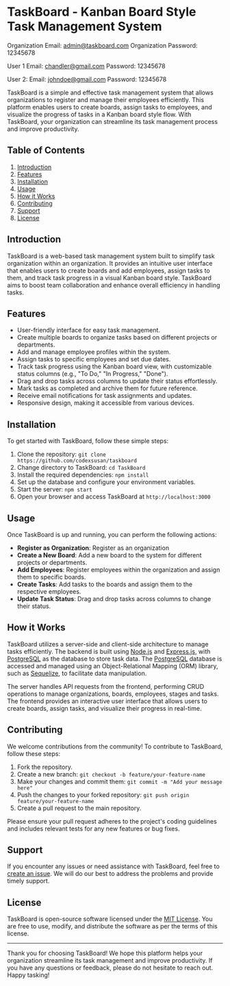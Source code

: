 # TaskBoard - Kanban Board Style Task Management System


Organization Email: admin@taskboard.com
Organization Password: 12345678

User 1
Email: chandler@gmail.com
Password: 12345678

User 2:
Email: johndoe@gmail.com
Password: 12345678

TaskBoard is a simple and effective task management system that allows organizations to register and manage their employees efficiently. This platform enables users to create boards, assign tasks to employees, and visualize the progress of tasks in a Kanban board style flow. With TaskBoard, your organization can streamline its task management process and improve productivity.

## Table of Contents
1. [Introduction](#introduction)
2. [Features](#features)
3. [Installation](#installation)
4. [Usage](#usage)
5. [How it Works](#how-it-works)
6. [Contributing](#contributing)
7. [Support](#support)
8. [License](#license)

## Introduction

TaskBoard is a web-based task management system built to simplify task organization within an organization. It provides an intuitive user interface that enables users to create boards and add employees, assign tasks to them, and track task progress in a visual Kanban board style. TaskBoard aims to boost team collaboration and enhance overall efficiency in handling tasks.

## Features

- User-friendly interface for easy task management.
- Create multiple boards to organize tasks based on different projects or departments.
- Add and manage employee profiles within the system.
- Assign tasks to specific employees and set due dates.
- Track task progress using the Kanban board view, with customizable status columns (e.g., "To Do," "In Progress," "Done").
- Drag and drop tasks across columns to update their status effortlessly.
- Mark tasks as completed and archive them for future reference.
- Receive email notifications for task assignments and updates.
- Responsive design, making it accessible from various devices.

## Installation

To get started with TaskBoard, follow these simple steps:

1. Clone the repository: `git clone https://github.com/codexsusan/taskboard`
2. Change directory to TaskBoard: `cd TaskBoard`
3. Install the required dependencies: `npm install`
4. Set up the database and configure your environment variables.
5. Start the server: `npm start`
6. Open your browser and access TaskBoard at `http://localhost:3000`

## Usage

Once TaskBoard is up and running, you can perform the following actions:
- **Register as Organization**: Register as an organization
- **Create a New Board**: Add a new board to the system for different projects or departments.
- **Add Employees**: Register employees within the organization and assign them to specific boards.
- **Create Tasks**: Add tasks to the boards and assign them to the respective employees.
- **Update Task Status**: Drag and drop tasks across columns to change their status.

## How it Works

TaskBoard utilizes a server-side and client-side architecture to manage tasks efficiently. The backend is built using [Node.js](https://nodejs.org) and [Express.js](https://expressjs.com/), with [PostgreSQL](https://www.postgresql.org/) as the database to store task data. The [PostgreSQL](https://www.postgresql.org/) database is accessed and managed using an Object-Relational Mapping (ORM) library, such as [Sequelize](https://sequelize.org/), to facilitate data manipulation.


The server handles API requests from the frontend, performing CRUD operations to manage organizations, boards, employees, stages and tasks. The frontend provides an interactive user interface that allows users to create boards, assign tasks, and visualize their progress in real-time.

## Contributing

We welcome contributions from the community! To contribute to TaskBoard, follow these steps:

1. Fork the repository.
2. Create a new branch: `git checkout -b feature/your-feature-name`
3. Make your changes and commit them: `git commit -m "Add your message here"`
4. Push the changes to your forked repository: `git push origin feature/your-feature-name`
5. Create a pull request to the main repository.

Please ensure your pull request adheres to the project's coding guidelines and includes relevant tests for any new features or bug fixes.

## Support

If you encounter any issues or need assistance with TaskBoard, feel free to [create an issue](https://github.com/codexsusan/taskboard/issues). We will do our best to address the problems and provide timely support.

## License

TaskBoard is open-source software licensed under the [MIT License](https://opensource.org/licenses/MIT). You are free to use, modify, and distribute the software as per the terms of this license.

---

Thank you for choosing TaskBoard! We hope this platform helps your organization streamline its task management and improve productivity. If you have any questions or feedback, please do not hesitate to reach out. Happy tasking!